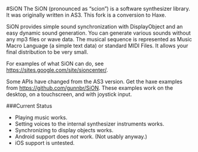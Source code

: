 #SiON
The SiON (pronounced as “scion”) is a software synthesizer library. It was originally written in AS3. This fork is a conversion to Haxe.

SiON provides simple sound synchronization with DisplayObject and an easy dynamic sound generation. You can generate various sounds without any mp3 files or wave data. The musical sequence is represented as Music Macro Language (a simple text data) or standard MIDI Files. It allows your final distribution to be very small.

For examples of what SiON can do, see https://sites.google.com/site/sioncenter/.

Some APIs have changed from the AS3 version. Get the haxe examples from https://github.com/gunnbr/SiON. These examples work on the desktop, on a touchscreen, and with joystick input.

###Current Status
* Playing music works. 
* Setting voices to the internal synthesizer instruments works.
* Synchronizing to display objects works.
* Android support does *not* work. (Not usably anyway.)
* iOS support is untested.
